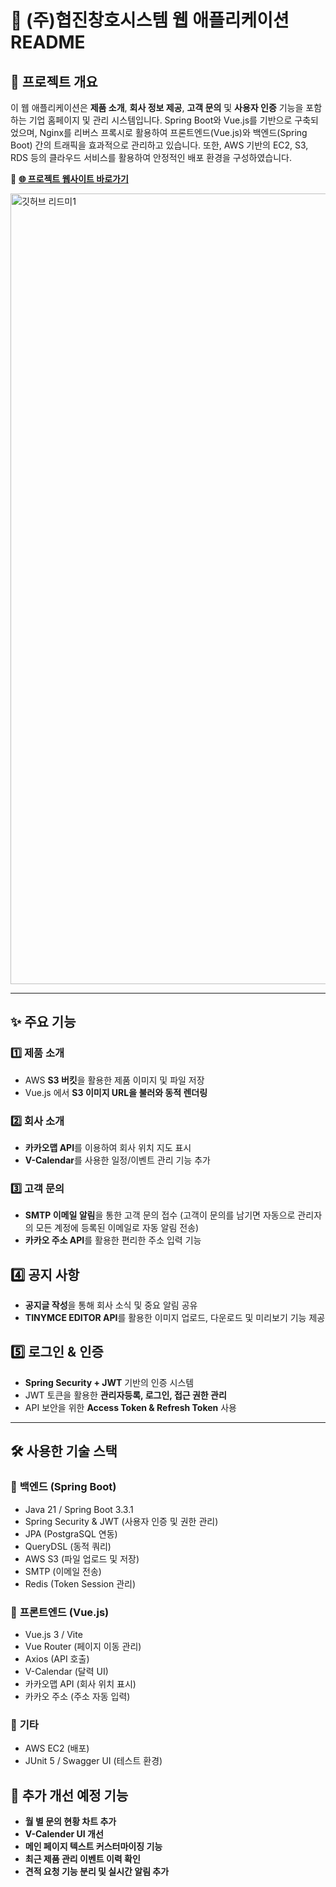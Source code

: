 # 🚀 (주)협진창호시스템 웹 애플리케이션 README

## 📖 프로젝트 개요
이 웹 애플리케이션은 **제품 소개**, **회사 정보 제공**, **고객 문의** 및 **사용자 인증** 기능을 포함하는 기업 홈페이지 및 관리 시스템입니다.
Spring Boot와 Vue.js를 기반으로 구축되었으며, Nginx를 리버스 프록시로 활용하여 프론트엔드(Vue.js)와 백엔드(Spring Boot) 간의 트래픽을 효과적으로 관리하고 있습니다.
또한, AWS 기반의 EC2, S3, RDS 등의 클라우드 서비스를 활용하여 안정적인 배포 환경을 구성하였습니다.

🔗 **[🌐 프로젝트 웹사이트 바로가기](https://www.heopjin.com)**  

<img width="1265" alt="깃허브 리드미1" src="https://github.com/user-attachments/assets/20d3b362-e8a2-4348-aa06-274b3e246617" />


---

## ✨ 주요 기능

### 1️⃣ **제품 소개**
- AWS **S3 버킷**을 활용한 제품 이미지 및 파일 저장
- Vue.js 에서 **S3 이미지 URL을 불러와 동적 렌더링**

### 2️⃣ **회사 소개**
- **카카오맵 API**를 이용하여 회사 위치 지도 표시
- **V-Calendar**를 사용한 일정/이벤트 관리 기능 추가

### 3️⃣ **고객 문의**
- **SMTP 이메일 알림**을 통한 고객 문의 접수
(고객이 문의를 남기면 자동으로 관리자의 모든 계정에 등록된 이메일로 자동 알림 전송)
- **카카오 주소 API**를 활용한 편리한 주소 입력 기능

## 4️⃣ **공지 사항**
- **공지글 작성**을 통해 회사 소식 및 중요 알림 공유
- **TINYMCE EDITOR API**를 활용한 이미지 업로드, 다운로드 및 미리보기 기능 제공

## 5️⃣ **로그인 & 인증**
- **Spring Security + JWT** 기반의 인증 시스템
- JWT 토큰을 활용한 **관리자등록, 로그인, 접근 권한 관리**
- API 보안을 위한 **Access Token & Refresh Token** 사용
---

## 🛠 **사용한 기술 스택**
### 🔹 **백엔드 (Spring Boot)**
- Java 21 / Spring Boot 3.3.1
- Spring Security & JWT (사용자 인증 및 권한 관리)
- JPA (PostgraSQL 연동)
- QueryDSL (동적 쿼리)
- AWS S3 (파일 업로드 및 저장)
- SMTP (이메일 전송)
- Redis (Token Session 관리)

### 🔹 **프론트엔드 (Vue.js)**
- Vue.js 3 / Vite
- Vue Router (페이지 이동 관리)
- Axios (API 호출)
- V-Calendar (달력 UI)
- 카카오맵 API (회사 위치 표시)
- 카카오 주소 (주소 자동 입력)

### 🔹 **기타**
- AWS EC2 (배포)
- JUnit 5 / Swagger UI (테스트 환경)

## 🎯 추가 개선 예정 기능
- **월 별 문의 현황 차트 추가** 
- **V-Calender UI 개선**
- **메인 페이지 텍스트 커스터마이징 기능**
- **최근 제품 관리 이벤트 이력 확인**
- **견적 요청 기능 분리 및 실시간 알림 추가**
